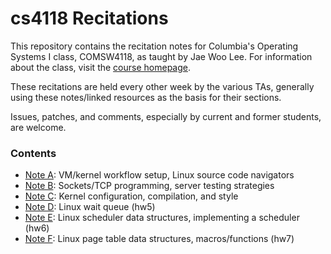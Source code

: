 cs4118 Recitations
==================

This repository contains the recitation notes for Columbia's Operating Systems I
class, COMSW4118, as taught by Jae Woo Lee. For information about the class,
visit the [course homepage](http://www.cs.columbia.edu/~jae/4118/).

These recitations are held every other week by the various TAs, generally using
these notes/linked resources as the basis for their sections.

Issues, patches, and comments, especially by current and former students, are
welcome.

### Contents
- [Note A](A-Workflow/workflow.md): VM/kernel workflow setup, Linux source code
  navigators  
- [Note B](B-Sockets-ServerTesting): Sockets/TCP programming, server testing
  strategies
- [Note C](C-Linux-Kernel-Dev/linux-kernel-dev.md): Kernel configuration,
  compilation, and style
- [Note D](D-Fridge/waitqueue.pdf): Linux wait queue (hw5)
- [Note E](E-Freezer/freezer.md): Linux scheduler data structures, implementing
  a scheduler (hw6)
- [Note F](F-Cabinet/index.md): Linux page table data structures,
  macros/functions (hw7)

